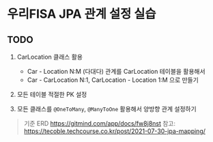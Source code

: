 # 우리FISA JPA 관계 설정 실습

## TODO

1. CarLocation 클래스 활용
   * Car - Location N:M (다대다) 관계를 CarLocation 테이블을 활용해서
   * Car - CarLocation N:1, CarLocation - Location 1:M 으로 만들기

2. 모든 테이블 적절한 PK 설정

3. 모든 클래스를 `@OneToMany`, `@ManyToOne` 활용해서 양방향 관계 설정하기

> 기준 ERD https://gitmind.com/app/docs/fw8j8nst
> 참고: https://tecoble.techcourse.co.kr/post/2021-07-30-jpa-mapping/
